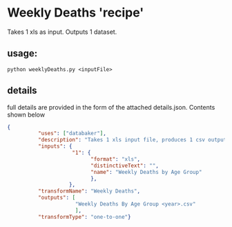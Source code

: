 # Weekly Deaths 'recipe'

Takes 1 xls as input. Outputs 1 dataset.


## usage: 
```python weeklyDeaths.py <inputFile>```


## details
full details are provided in the form of the attached details.json. Contents shown below

```json
{
          "uses": ["databaker"],
          "description": "Takes 1 xls input file, produces 1 csv output files.",
          "inputs": {
                     "1": {
                           "format": "xls",
                           "distinctiveText": "",
                           "name": "Weekly Deaths by Age Group"
                           },
                    },
          "transformName": "Weekly Deaths",
          "outputs": [
                      "Weekly Deaths By Age Group <year>.csv"
                      ],
          "transformType": "one-to-one"}
```
